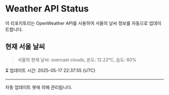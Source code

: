 
# Weather API Status

이 리포지토리는 OpenWeather API를 사용하여 서울의 날씨 정보를 자동으로 업데이트합니다.

## 현재 서울 날씨
> 서울의 현재 날씨: overcast clouds, 온도: 12.22°C, 습도: 60%

⏳ 업데이트 시간: 2025-05-17 22:37:55 (UTC)

---
자동 업데이트 봇에 의해 관리됩니다.
